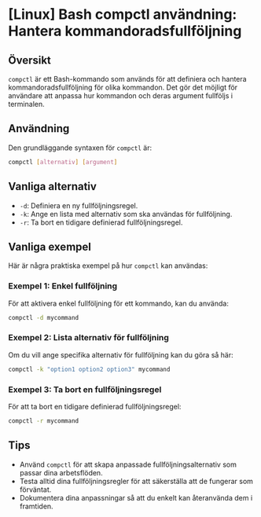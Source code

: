 # [Linux] Bash compctl användning: Hantera kommandoradsfullföljning

## Översikt
`compctl` är ett Bash-kommando som används för att definiera och hantera kommandoradsfullföljning för olika kommandon. Det gör det möjligt för användare att anpassa hur kommandon och deras argument fullföljs i terminalen.

## Användning
Den grundläggande syntaxen för `compctl` är:

```bash
compctl [alternativ] [argument]
```

## Vanliga alternativ
- `-d`: Definiera en ny fullföljningsregel.
- `-k`: Ange en lista med alternativ som ska användas för fullföljning.
- `-r`: Ta bort en tidigare definierad fullföljningsregel.

## Vanliga exempel
Här är några praktiska exempel på hur `compctl` kan användas:

### Exempel 1: Enkel fullföljning
För att aktivera enkel fullföljning för ett kommando, kan du använda:

```bash
compctl -d mycommand
```

### Exempel 2: Lista alternativ för fullföljning
Om du vill ange specifika alternativ för fullföljning kan du göra så här:

```bash
compctl -k "option1 option2 option3" mycommand
```

### Exempel 3: Ta bort en fullföljningsregel
För att ta bort en tidigare definierad fullföljningsregel:

```bash
compctl -r mycommand
```

## Tips
- Använd `compctl` för att skapa anpassade fullföljningsalternativ som passar dina arbetsflöden.
- Testa alltid dina fullföljningsregler för att säkerställa att de fungerar som förväntat.
- Dokumentera dina anpassningar så att du enkelt kan återanvända dem i framtiden.